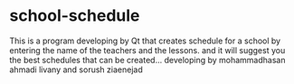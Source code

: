 school-schedule
===============

This is a program developing by Qt that creates schedule for a school by entering the name of the teachers and the lessons.
and it will suggest you the best schedules that can be created...
developing by mohammadhasan ahmadi livany and sorush ziaenejad
